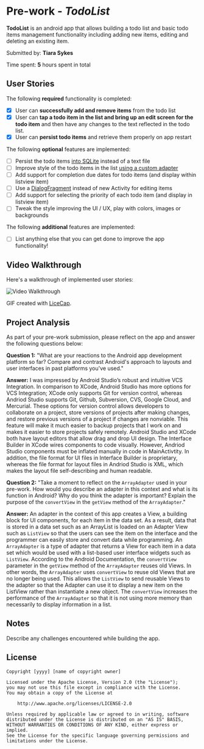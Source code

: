 # Pre-work - *TodoList*

**TodoList** is an android app that allows building a todo list and basic todo items management functionality including adding new items, editing and deleting an existing item.

Submitted by: **Tiara Sykes**

Time spent: **5** hours spent in total

## User Stories

The following **required** functionality is completed:

* [x] User can **successfully add and remove items** from the todo list
* [x] User can **tap a todo item in the list and bring up an edit screen for the todo item** and then have any changes to the text reflected in the todo list.
* [x] User can **persist todo items** and retrieve them properly on app restart

The following **optional** features are implemented:

* [ ] Persist the todo items [into SQLite](http://guides.codepath.com/android/Persisting-Data-to-the-Device#sqlite) instead of a text file
* [ ] Improve style of the todo items in the list [using a custom adapter](http://guides.codepath.com/android/Using-an-ArrayAdapter-with-ListView)
* [ ] Add support for completion due dates for todo items (and display within listview item)
* [ ] Use a [DialogFragment](http://guides.codepath.com/android/Using-DialogFragment) instead of new Activity for editing items
* [ ] Add support for selecting the priority of each todo item (and display in listview item)
* [ ] Tweak the style improving the UI / UX, play with colors, images or backgrounds

The following **additional** features are implemented:

* [ ] List anything else that you can get done to improve the app functionality!

## Video Walkthrough

Here's a walkthrough of implemented user stories:

<img src='http://i.imgur.com/link/to/your/gif/file.gif' title='Video Walkthrough' width='' alt='Video Walkthrough' />

GIF created with [LiceCap](http://www.cockos.com/licecap/).

## Project Analysis

As part of your pre-work submission, please reflect on the app and answer the following questions below:

**Question 1:** "What are your reactions to the Android app development platform so far? Compare and contrast Android's approach to layouts and user interfaces in past platforms you've used."

**Answer:** I was impressed by Android Studio’s robust and intuitive VCS Integration. In comparison to XCode, Android Studio has more options for VCS Integration; XCode only supports Git for version control, whereas Andriod Studio supports Git, Github, Subversion, CVS, Google Cloud, and Mercurial. These options for version control allows developers to collaborate on a project, store versions of projects after making changes, and restore previous versions of a project if changes are nonviable. This feature will make it much easier to backup projects that I work on and makes it easier to store projects safely remotely. 
Android Studio and XCode both have layout editors that allow drag and drop UI design. The Interface Builder in XCode wires components to code visually. However, Andriod Studio components must be inflated manually in code in MainActivtity. In addition, the file format for UI files in Interface Builder is proprietary, whereas the file format for layout files in Andriod Studio is XML, which makes the layout file self-describing and human readable.

**Question 2:** "Take a moment to reflect on the `ArrayAdapter` used in your pre-work. How would you describe an adapter in this context and what is its function in Android? Why do you think the adapter is important? Explain the purpose of the `convertView` in the `getView` method of the `ArrayAdapter`."

**Answer:** An adapter in the context of this app creates a View, a building block for UI components, for each item in the data set. As a result, data that is stored in a data set such as an ArrayList is loaded on an Adapter View such as `ListView` so that the users can see the item on the interface and the programmer can easily store and convert data while programming. An `ArrayAdapter` is a type of adapter that returns a View for each item in a data set which would be used with a list-based user interface widgets such as `ListView`. According to the Android Documentation, the `convertView` parameter in the `getView` method of the `ArrayAdapter` reuses old Views. In other words, the `ArrayAdapter` uses `convertView` to reuse old Views that are no longer being used. This allows the `ListView` to send reusable Views to the adapter so that the Adapter can use it to display a new item on the ListView rather than instantiate a new object. The `convertView` increases the performance of the `ArrayAdapter` so that it is not using more memory than necessarily to display information in a list. 
 

## Notes

Describe any challenges encountered while building the app.

## License

    Copyright [yyyy] [name of copyright owner]

    Licensed under the Apache License, Version 2.0 (the "License");
    you may not use this file except in compliance with the License.
    You may obtain a copy of the License at

        http://www.apache.org/licenses/LICENSE-2.0

    Unless required by applicable law or agreed to in writing, software
    distributed under the License is distributed on an "AS IS" BASIS,
    WITHOUT WARRANTIES OR CONDITIONS OF ANY KIND, either express or implied.
    See the License for the specific language governing permissions and
    limitations under the License.
